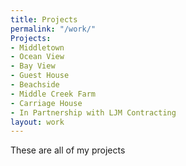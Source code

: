 ```yaml
---
title: Projects
permalink: "/work/"
Projects:
- Middletown
- Ocean View
- Bay View
- Guest House
- Beachside
- Middle Creek Farm
- Carriage House
- In Partnership with LJM Contracting
layout: work
---
```


These are all of my projects
